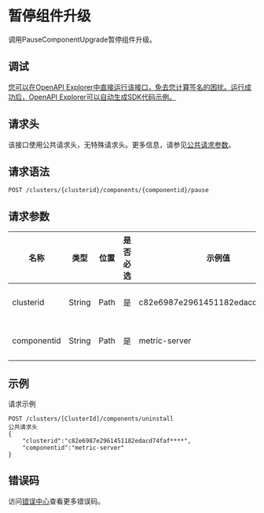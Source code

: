 # 暂停组件升级

调用PauseComponentUpgrade暂停组件升级。

## 调试

[您可以在OpenAPI Explorer中直接运行该接口，免去您计算签名的困扰。运行成功后，OpenAPI Explorer可以自动生成SDK代码示例。](https://api.aliyun.com/#product=CS&api=PauseComponentUpgrade&type=ROA&version=2015-12-15)

## 请求头

该接口使用公共请求头，无特殊请求头。更多信息，请参见[公共请求参数](~~167755~~)。

## 请求语法

```
POST /clusters/{clusterid}/components/{componentid}/pause 
```

## 请求参数

|名称|类型|位置|是否必选|示例值|描述|
|--|--|--|----|---|--|
|clusterid|String|Path|是|c82e6987e2961451182edacd74faf\*\*\*\*|集群ID。 |
|componentid|String|Path|是|metric-server|组件ID。 |

## 示例

请求示例

```
POST /clusters/[ClusterId]/components/uninstall 
公共请求头
{
    "clusterid":"c82e6987e2961451182edacd74faf****",
    "componentid":"metric-server"
}
```

## 错误码

访问[错误中心](https://error-center.aliyun.com/status/product/CS)查看更多错误码。

